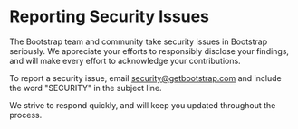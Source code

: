 # Reporting Security Issues

The Bootstrap team and community take security issues in Bootstrap seriously. We appreciate your efforts to responsibly disclose your findings, and will make every effort to acknowledge your contributions.

To report a security issue, email [security@getbootstrap.com](mailto:security@getbootstrap.com) and include the word "SECURITY" in the subject line.

We strive to respond quickly, and will keep you updated throughout the process.
